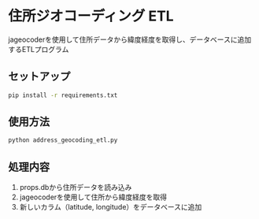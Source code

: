 # 住所ジオコーディング ETL

jageocoderを使用して住所データから緯度経度を取得し、データベースに追加するETLプログラム

## セットアップ

```bash
pip install -r requirements.txt
```

## 使用方法

```bash
python address_geocoding_etl.py
```

## 処理内容

1. props.dbから住所データを読み込み
2. jageocoderを使用して住所から緯度経度を取得
3. 新しいカラム（latitude, longitude）をデータベースに追加